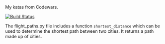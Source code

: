 My katas from Codewars.

[![Build Status](https://travis-ci.org/welliam/code-katas.svg?branch=distance-between-points)](https://travis-ci.org/welliam/code-katas)

The flight_paths.py file includes a function `shortest_distance` which
can be used to determine the shortest path between two cities. It
returns a path made up of cities.
